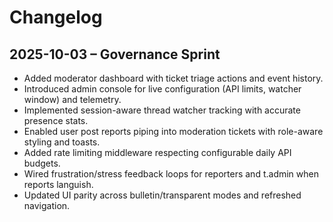 ﻿# Changelog

## 2025-10-03 – Governance Sprint
- Added moderator dashboard with ticket triage actions and event history.
- Introduced admin console for live configuration (API limits, watcher window) and telemetry.
- Implemented session-aware thread watcher tracking with accurate presence stats.
- Enabled user post reports piping into moderation tickets with role-aware styling and toasts.
- Added rate limiting middleware respecting configurable daily API budgets.
- Wired frustration/stress feedback loops for reporters and t.admin when reports languish.
- Updated UI parity across bulletin/transparent modes and refreshed navigation.
